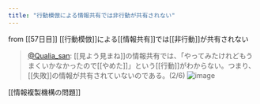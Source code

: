 ```yaml
---
title: "行動模倣による情報共有では非行動が共有されない"
---
```


from [[57日目]]
[[行動模倣]]による[[情報共有]]では[[非行動]]が共有されない
> [@Qualia_san](https://twitter.com/Qualia_san/status/1605946065865187329?s=20&t=F02GBxKjQekbDg-g0GozBA): [[見よう見まね]]の情報共有では、「やってみたけれどもうまくいかなかったので[[やめた]]」という[[行動]]がわからない。つまり、[[失敗]]の情報が共有されていないのである。(2/6)
> ![image](https://pbs.twimg.com/media/Fkl2xzhUcAIAV3N.png)

[[情報複製機構の問題]]
